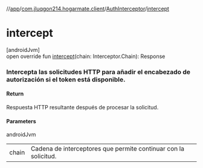 //[app](../../../index.md)/[com.jluqgon214.hogarmate.client](../index.md)/[AuthInterceptor](index.md)/[intercept](intercept.md)

# intercept

[androidJvm]\
open override fun [intercept](intercept.md)(chain: Interceptor.Chain): Response

###  Intercepta las solicitudes HTTP para añadir el encabezado de autorización si el token está disponible.

#### Return

Respuesta HTTP resultante después de procesar la solicitud.

#### Parameters

androidJvm

| | |
|---|---|
| chain | Cadena de interceptores que permite continuar con la solicitud. |
